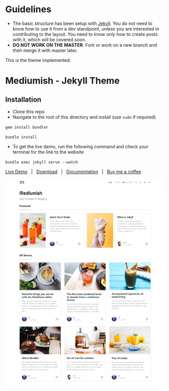 # Guidelines
* The basic structure has been setup with [Jekyll](www.jekyllrb.com). You do not need to know how to use it from a dev standpoint, unless you are interested in contributing to the layout. You need to know only how to create posts with it, which will be covered soon.
* **DO NOT WORK ON THE MASTER**. Fork or work on a new branch and then merge it with master later.

This is the theme implemented:

# Mediumish - Jekyll Theme

## Installation

- Clone this repo
- Navigate to the root of this directory and install (use `sudo` if required)

`gem install bundler`

`bundle install`

- To get the live demo, run the following command and check your terminal for the link to the website

`bundle exec jekyll serve --watch`

[Live Demo](https://wowthemesnet.github.io/mediumish-theme-jekyll/) &nbsp; | &nbsp; [Download](https://github.com/wowthemesnet/mediumish-theme-jekyll/archive/master.zip) &nbsp; | &nbsp; [Documentation](https://bootstrapstarter.com/bootstrap-templates/template-mediumish-bootstrap-jekyll/) &nbsp; | &nbsp; [Buy me a coffee](https://www.wowthemes.net/donate/)

![mediumish](assets/images/mediumish-jekyll-template.png)

